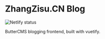 # ZhangZisu.CN Blog

![Netlify status](https://img.shields.io/netlify/fb7bef3d-d3d8-482e-93db-67e542c8d8b5?logo=netlify&style=flat-square)

ButterCMS blogging frontend, built with vuetify.
